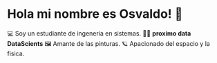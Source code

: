 <h1> Hola mi nombre es Osvaldo! 👋</h1>

💻 Soy un estudiante de ingeneria en sistemas.
👨‍🔬 <strong>proximo data DataScients</strong>
🖼  Amante de las pinturas.
🪐 Apacionado del espacio y la fisica.

<!--
**osvi-dev/osvi-dev** is a ✨ _special_ ✨ repository because its `README.md` (this file) appears on your GitHub profile.

Here are some ideas to get you started:

- 🔭 I’m currently working on ...
- 🌱 I’m currently learning ...
- 👯 I’m looking to collaborate on ...
- 🤔 I’m looking for help with ...
- 💬 Ask me about ...
- 📫 How to reach me: ...
- 😄 Pronouns: ...
- ⚡ Fun fact: ...
-->
